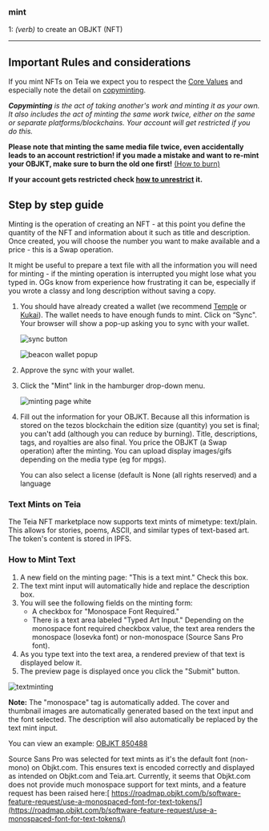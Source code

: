 ### **mint**

1: _(verb)_ to create an OBJKT (NFT)
***

## Important Rules and considerations

If you mint NFTs on Teia we expect you to respect the [Core Values](https://github.com/teia-community/teia-docs/wiki/Core-Values-Code-of-Conduct-Terms-and-Conditions) and especially note the detail on [copyminting](https://github.com/teia-community/teia-docs/wiki/Core-Values-Code-of-Conduct-Terms-and-Conditions#about-copyminting). 

_**Copyminting** is the act of taking another's work and minting it as your own. It also includes the act of minting the same work twice, either on the same or separate platforms/blockchains. Your account will get restricted if you do this._

**Please note that minting the same media file twice, even accidentally leads to an account restriction! if you made a mistake and want to re-mint your OBJKT, make sure to burn the old one first!** [(How to burn)](https://github.com/teia-community/teia-docs/wiki/How-to-burn-%F0%9F%94%A5)

**If your account gets restricted check [how to unrestrict](https://objkt.com/asset/KT1XcFQv9EB2hoT484Cv58S2MvyMGX4C9TJq/1) it.**

## Step by step guide
Minting is the operation of creating an NFT - at this point you define the quantity of the NFT and information about it such as title and description. Once created, you will choose the number you want to make available and a price - this is a Swap operation.

It might be useful to prepare a text file with all the information you will need for minting - if the minting operation is interrupted you might lose what you typed in. OGs know from experience how frustrating it can be, especially if you wrote a classy and long description without saving a copy. 

1. You should have already created a wallet (we recommend [Temple](https://templewallet.com/) or [Kukai](https://wallet.kukai.app/)). The wallet needs to have enough funds to mint. Click on “Sync". Your browser will show a pop-up asking you to sync with your wallet.

   ![sync button](https://i.ibb.co/25CWLk3/sync.png)
   
   ![beacon wallet popup](https://user-images.githubusercontent.com/6487972/226333131-7487d30a-a622-4e57-b037-1d442fe2597f.jpg)


2. Approve the sync with your wallet.

3. Click the "Mint" link in the hamburger drop-down menu.

   ![minting page white ](https://user-images.githubusercontent.com/6487972/226333939-3dc61a26-73a1-4b8a-b4b4-d164f530e719.jpg)

4. Fill out the information for your OBJKT. Because all this information is stored on the tezos blockchain the edition size (quantity) you set is final; you can't add (although you can reduce by burning). 
   Title, descriptions, tags, and royalties are also final. You price the OBJKT (a Swap operation) after the minting. 
   You can upload display images/gifs depending on the media type (eg for mpgs). 

   You can also select a license (default is None (all rights reserved) and a language

### **Text Mints on Teia**

The Teia NFT marketplace now supports text mints of mimetype: text/plain. This allows for stories, poems, ASCII, and similar types of text-based art. The token's content is stored in IPFS.


### **How to Mint Text**



1. A new field on the minting page: "This is a text mint." Check this box.
2. The text mint input will automatically hide and replace the description box.
3. You will see the following fields on the minting form:
    * A checkbox for "Monospace Font Required."
    * There is a text area labeled "Typed Art Input." Depending on the monospace font required checkbox value, the text area renders the monospace (Iosevka font) or non-monospace (Source Sans Pro font).
4. As you type text into the text area, a rendered preview of that text is displayed below it.
5. The preview page is displayed once you click the "Submit" button.

![textminting](https://github.com/teia-community/teia-docs/assets/564979/d339a271-6322-4b1f-b804-99423f2368ee)

**Note:** The "monospace" tag is automatically added. The cover and thumbnail images are automatically generated based on the text input and the font selected. The description will also automatically be replaced by the text mint input.

You can view an example: [OBJKT 850488](https://teia.art/objkt/850488)

Source Sans Pro was selected for text mints as it's the default font (non-mono) on Objkt.com. This ensures text is encoded correctly and displayed as intended on Objkt.com and Teia.art. Currently, it seems that Objkt.com does not provide much monospace support for text mints, and a feature request has been raised here:[ https://roadmap.objkt.com/b/software-feature-request/use-a-monospaced-font-for-text-tokens/](https://roadmap.objkt.com/b/software-feature-request/use-a-monospaced-font-for-text-tokens/)

